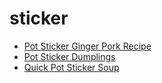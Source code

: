 # sticker

 * [Pot Sticker Ginger Pork Recipe](index/p/pot-sticker-ginger-pork-recipe.json)
 * [Pot Sticker Dumplings](index/p/pot-sticker-dumplings.json)
 * [Quick Pot Sticker Soup](index/q/quick-pot-sticker-soup.json)
